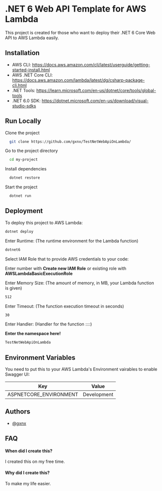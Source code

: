 
# .NET 6  Web API Template for AWS Lambda

This project is created for those who want to deploy their .NET 6 Core Web API to AWS Lambda easily. 


## Installation

* AWS CLI: https://docs.aws.amazon.com/cli/latest/userguide/getting-started-install.html
* AWS .NET Core CLI: https://docs.aws.amazon.com/lambda/latest/dg/csharp-package-cli.html
* .NET Tools: https://learn.microsoft.com/en-us/dotnet/core/tools/global-tools
* .NET 6.0 SDK: https://dotnet.microsoft.com/en-us/download/visual-studio-sdks

## Run Locally

Clone the project

```bash
  git clone https://github.com/gxnx/TestNetWebApiOnLambda/
```

Go to the project directory

```bash
  cd my-project
```

Install dependencies

```bash
  dotnet restore
```

Start the project

```bash
  dotnet run
```


## Deployment

To deploy this project to AWS Lambda:

```bash
dotnet deploy
```

Enter Runtime: (The runtime environment for the Lambda function)
```bash
dotnet6
```

Select IAM Role that to provide AWS credentials to your code:

Enter number with **Create new IAM Role** or existing role with **AWSLambdaBasicExecutionRole**

Enter Memory Size: (The amount of memory, in MB, your Lambda function is given)
```bash
512
```

Enter Timeout: (The function execution timeout in seconds)
```bash
30
```

Enter Handler: (Handler for the function <assembly>::<type>::<method>)

**Enter the namespace here!**
```bash
TestNetWebApiOnLambda
```




## Environment Variables

You need to put this to your AWS Lambda's Environment vairables to enable Swagger UI:

Key | Value
------------- | -------------
ASPNETCORE_ENVIRONMENT  | Development



## Authors

- [@gxnx](https://github.com/gxnx)


## FAQ

#### When did I create this?

I created this on my free time.

#### Why did I create this?

To make my life easier.

